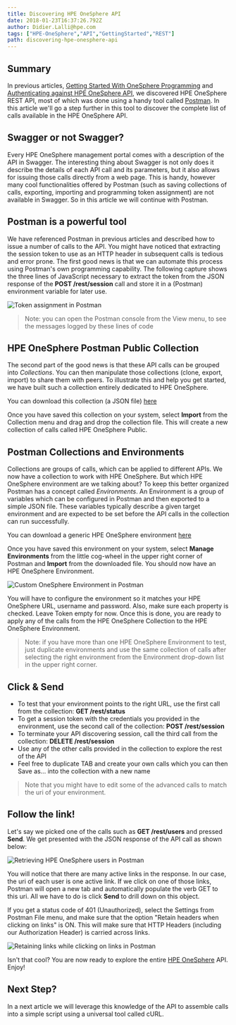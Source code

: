 ```yaml
---
title: Discovering HPE OneSphere API
date: 2018-01-23T16:37:26.792Z
author: Didier.Lalli@hpe.com 
tags: ["HPE-OneSphere","API","GettingStarted","REST"]
path: discovering-hpe-onesphere-api
---
```

## Summary
In previous articles, [Getting Started With OneSphere Programming](https://developer.hpe.com/blog/getting-started-with-hpe-onesphere-programming) and [Authenticating against HPE OneSphere API](https://developer.hpe.com/blog/authenticating-against-hpe-onesphere-api), we discovered HPE OneSphere REST API, most of which was done using a handy tool called [Postman](https://www.getpostman.com/postman). In this article we'll go a step further in this tool to discover the complete list of calls available in the HPE OneSphere API. 

## Swagger or not Swagger?
Every HPE OneSphere management portal comes with a description of the API in Swagger. The interesting thing about Swagger is not only does it describe the details of each API call and its parameters, but it also allows for issuing those calls directly from a web page. This is handy, however many cool functionalities offered by Postman (such as saving collections of calls, exporting, importing and programming token assignment) are not available in Swagger. So in this article we will continue with Postman.

## Postman is a powerful tool
We have referenced Postman in previous articles and described how to issue a number of calls to the API. You might have noticed that extracting the session token to use as an HTTP header in subsequent calls is tedious and error prone. The first good news is that we can automate this process using Postman's own programming capability. The following capture shows the three lines of JavaScript necessary to extract the token from the JSON response of the **POST /rest/session** call and store it in a (Postman) environment variable for later use. 

![](/uploads/media/2018/1/discovering-hpe-oneview-api-pic1-1516725850394.jpg "Token assignment in Postman")

> Note: you can open the Postman console from the View menu, to see the messages logged by these lines of code

## HPE OneSphere Postman Public Collection
The second part of the good news is that these API calls can be grouped into *Collections*. You can then manipulate those collections (clone, export, import) to share them with peers. To illustrate this  and help you get started, we have built such a collection entirely dedicated to HPE OneSphere.

You can download this collection (a JSON file) [here](https://raw.githubusercontent.com/HewlettPackard/hpe-onesphere-http/master/HPE%20OneSphere%20(Public).postman_collection.json)

Once you have saved this collection on your system, select **Import** from the Collection menu and drag and drop the collection file. This will create a new collection of calls called HPE OneSphere Public.

## Postman Collections and Environments
Collections are groups of calls, which can be applied to different APIs. We now have a collection to work with HPE OneSphere. But which HPE OneSphere environment are we talking about? To keep this better organized Postman has a concept called *Environments*. An Environment is a group of variables which can be configured in Postman and then exported to a simple JSON file. These variables typically describe a given target environment and are expected to be set before the API calls in the collection can run successfully.

You can download a generic HPE OneSphere environment [here](https://raw.githubusercontent.com/HewlettPackard/hpe-onesphere-http/master/HPE%20OneSphere.postman_environment.json)

Once you have saved this environment on your system, select **Manage Environments** from the little cog-wheel in the upper right corner of Postman and **Import** from the downloaded file. You should now have an HPE OneSphere Environment.

![](/uploads/media/2018/1/discovering-hpe-onesphereapi-pic2-1516725892380.jpg "Custom OneSphere Environment in Postman")

You will have to configure the environment so it matches your HPE OneSphere URL, username and password. Also, make sure each property is checked. Leave Token empty for now. Once this is done, you are ready to apply any of the calls from the HPE OneSphere Collection to the HPE OneSphere Environment. 

> Note: if you have more than one HPE OneSphere Environment to test, just duplicate environments and use the same collection of calls after selecting the right environment from the Environment drop-down list in the upper right corner.

## Click & Send
- To test that your environment points to the right URL, use the first call from the collection: **GET /rest/status**
- To get a session token with the credentials you provided in the environment, use the second call of the collection: **POST /rest/session**
- To terminate your API discovering session, call the third call from the collection: **DELETE /rest/session**
- Use any of the other calls provided in the collection to explore the rest of the API
- Feel free to duplicate TAB and create your own calls which you can then Save as... into the collection with a new name

> Note that you might have to edit some of the advanced calls to match the uri of your environment.

## Follow the link!
Let's say we picked one of the calls such as **GET /rest/users** and pressed **Send**. We get presented with the JSON response of the API call as shown below:

![](/uploads/media/2018/1/discovering-hpe-onesphereapi-pic3-1516725898884.jpg "Retrieving HPE OneSphere users in Postman")

You will notice that there are many active links in the response. In our case, the uri of each user is one active link. If we click on one of those links, Postman will open a new tab and automatically populate the verb GET to this uri. All we have to do is click **Send** to drill down on this object.

If you get a status code of 401 (Unauthorized), select the Settings from Postman File menu, and make sure that the option "Retain headers when clicking on links" is ON. This will make sure that HTTP Headers (including our Authorization Header) is carried across links.

![](/uploads/media/2018/1/discovering-hpe-onesphereapi-pic4-1516725904168.jpg "Retaining links while clicking on links in Postman")

Isn't that cool? You are now ready to explore the entire [HPE OneSphere](https://www.hpe.com/us/en/solutions/cloud/hybrid-it-management.html) API. Enjoy!

## Next Step?
In a next article we will leverage this knowledge of the API to assemble calls into a simple script using a universal tool called cURL.


